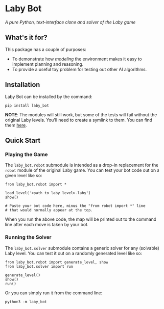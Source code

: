 # Laby Bot
*A pure Python, text-interface clone and solver of the Laby game*

## What's it for?

This package has a couple of purposes:

* To demonstrate how *modeling* the environment makes it easy to implement 
  planning and reasoning.
* To provide a useful toy problem for testing out other AI algorithms.

## Installation

Laby Bot can be installed by the command:

`pip install laby_bot`

**NOTE**: The modules will still work, but some of the tests will fail without 
the original Laby levels. You'll need to create a symlink to them. You can 
find them [here](https://github.com/sgimenez/laby/tree/master/data/levels).

## Quick Start

### Playing the Game

The `laby_bot.robot` submodule is intended as a drop-in replacement for the 
`robot` module of the original Laby game. You can test your bot code out on a
given level like so:

```python3
from laby_bot.robot import *

load_level('<path to laby level>.laby')
show()

# Paste your bot code here, minus the "from robot import *" line
# that would normally appear at the top.
```

When you run the above code, the map will be printed out to the command line 
after each move is taken by your bot.

### Running the Solver

The `laby_bot.solver` submodule contains a generic solver for any (solvable)
Laby level. You can test it out on a randomly generated level like so:

```python3
from laby_bot.robot import generate_level, show
from laby_bot.solver import run

generate_level()
show()
run()
```

Or you can simply run it from the command line:

`python3 -m laby_bot`
